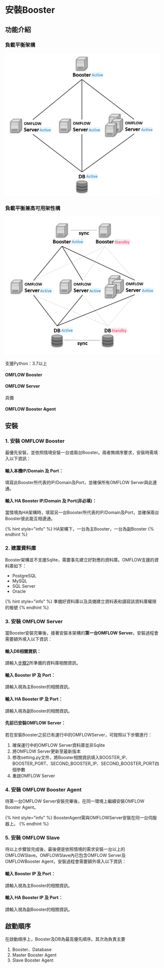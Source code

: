 # 安裝Booster

## 功能介紹

### 負載平衡架構

![](../.gitbook/assets/Booster架構.jpg)

### 負載平衡兼高可用架性構

![](../.gitbook/assets/BoosterHA架構.jpg)

支援Python：3.7以上

#### OMFLOW Booster

#### OMFLOW Server

具備

#### OMFLOW Booster Agent

## 安裝



### 1.  安裝 OMFLOW Booster

最優先安裝，並依照情境安裝一台或兩台Booster。兩者無順序要求，安裝時需填入以下資訊：

#### 輸入本機IP/Domain 及 Port：

填寫此Booster所代表的IP/Domain及Port，並確保所有OMFLOW Server與此連通。

#### 輸入 HA Booster IP/Domain 及 Port(非必填)：

當情境為HA架構時，填寫另一台Booster所代表的IP/Domain及Port，並確保兩台Booster彼此能互相連通。

{% hint style="info" %}
HA架構下，一台為主Booster，一台為副Booster
{% endhint %}

### 2. 建置資料庫

Booster架構並不支援Sqlite，需要事先建立好對應的資料庫。OMFLOW支援的資料庫如下：

* PostgreSQL
* MySQL
* SQL Server
* Oracle

{% hint style="info" %}
準備好資料庫以及具備建立資料表和讀寫該資料庫權限的帳號
{% endhint %}



### 3. 安裝 OMFLOW Server

當Booster安裝完畢後，接著安裝本架構的**第一台OMFLOW Server**。安裝過程會需要額外填入以下資訊：

#### 輸入DB相關資訊：

請輸入[步驟2](an-zhuang-booster.md#2.-jian-zhi-zi-liao-ku)所準備的資料庫相關資訊。

#### 輸入 Booster IP 及 Port：

請輸入視為主Booster的相關資訊。

#### 輸入 HA Booster IP 及 Port：

請輸入視為副Booster的相關資訊。

#### 先前已安裝OMFLOW Server：

若在安裝Booster之前已有運行中的OMFLOWServer，可按照以下步驟進行：

1. 確保運行中的OMFLOW Server資料庫並非Sqlite
2. 將OMFLOW Server更新至最新版本
3. 修改setting.py文件，將Booster相關資訊填入BOOSTER\_IP、BOOSTER\_PORT、SECOND\_BOOSTER\_IP、SECOND\_BOOSTER\_PORT四個參數
4. 重啟OMFLOW Server

### 4. 安裝 OMFLOW Booster Agent

待第一台OMFLOW Server安裝完畢後，在同一環境上繼續安裝OMFLOW Booster Agent。

{% hint style="info" %}
BoosterAgent需與OMFLOWServer安裝在同一台伺服器上。
{% endhint %}

### 5. 安裝 OMFLOW Slave

待以上步驟皆完成後，最後便是依照情境的需求安裝一台以上的OMFLOWSlave。OMFLOWSlave內已包含OMFLOW Server及OMFLOWBooster Agent，安裝過程會需要額外填入以下資訊：

#### 輸入 Booster IP 及 Port：

請輸入視為主Booster的相關資訊。

#### 輸入 HA Booster IP 及 Port：

請輸入視為副Booster的相關資訊。

## 啟動順序

在啟動順序上，Booster及DB為最高優先順序。其次為負責主要

1. Booster、Database
2. Master Booster Agent
3. Slave Booster Agent
